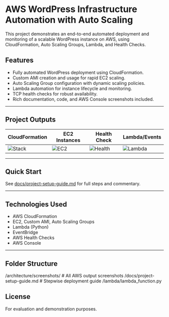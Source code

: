 # AWS WordPress Infrastructure Automation with Auto Scaling

This project demonstrates an end-to-end automated deployment and monitoring of a scalable WordPress instance on AWS, using CloudFormation, Auto Scaling Groups, Lambda, and Health Checks.

## Features

- Fully automated WordPress deployment using CloudFormation.
- Custom AMI creation and usage for rapid EC2 scaling.
- Auto Scaling Group configuration with dynamic scaling policies.
- Lambda automation for instance lifecycle and monitoring.
- TCP health checks for robust availability.
- Rich documentation, code, and AWS Console screenshots included.

---

## Project Outputs

| CloudFormation | EC2 Instances   | Health Check   | Lambda/Events    |
|---------------|-----------------|---------------|------------------|
| ![Stack](architecture/screenshots/Screenshot-2024-06-06-212604.jpg) | ![EC2](architecture/screenshots/ec2-instances_1.jpg) | ![Health](architecture/screenshots/new-health-check.jpg) | ![Lambda](architecture/screenshots/auto-start-and-stop-EC2.jpg) |

---

## Quick Start

See [docs/project-setup-guide.md](docs/project-setup-guide.md) for full steps and commentary.

---

## Technologies Used

- AWS CloudFormation
- EC2, Custom AMI, Auto Scaling Groups
- Lambda (Python)
- EventBridge
- AWS Health Checks
- AWS Console

---

## Folder Structure

/architecture/screenshots/ # All AWS output screenshots
/docs/project-setup-guide.md # Stepwise deployment guide
/lambda/lambda_function.py

## License

For evaluation and demonstration purposes.
